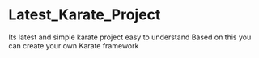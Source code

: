 # Latest_Karate_Project
Its latest and simple karate project easy to understand
Based on this you can create your own Karate framework

